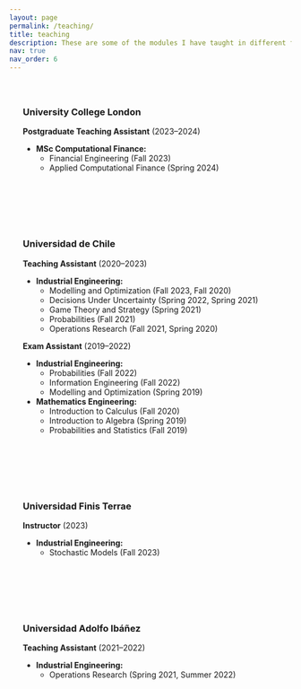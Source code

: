 ```yaml
---
layout: page
permalink: /teaching/
title: teaching
description: These are some of the modules I have taught in different forms.
nav: true
nav_order: 6
---
```


<style>
.teaching-box {
  background-color: var(--global-bg-color);
  color: var(--global-text-color);
  border: 1.5px solid var(--global-divider-color);
  border-radius: 20px;
  padding: 1.5rem;
  margin-bottom: 2rem;
}
</style>

<div class="teaching-box" markdown="1">

### University College London

**Postgraduate Teaching Assistant** (2023–2024)  
- **MSc Computational Finance:**  
  - Financial Engineering (Fall 2023)  
  - Applied Computational Finance (Spring 2024)

</div>

<div class="teaching-box" markdown="1">

### Universidad de Chile

**Teaching Assistant** (2020–2023)  
- **Industrial Engineering:**  
  - Modelling and Optimization (Fall 2023, Fall 2020)  
  - Decisions Under Uncertainty (Spring 2022, Spring 2021)  
  - Game Theory and Strategy (Spring 2021)  
  - Probabilities (Fall 2021)  
  - Operations Research (Fall 2021, Spring 2020)

**Exam Assistant** (2019–2022)  
- **Industrial Engineering:**  
  - Probabilities (Fall 2022)  
  - Information Engineering (Fall 2022)  
  - Modelling and Optimization (Spring 2019)  
- **Mathematics Engineering:**  
  - Introduction to Calculus (Fall 2020)  
  - Introduction to Algebra (Spring 2019)  
  - Probabilities and Statistics (Fall 2019)

</div>

<div class="teaching-box" markdown="1">

### Universidad Finis Terrae

**Instructor** (2023)  
- **Industrial Engineering:**  
  - Stochastic Models (Fall 2023)

</div>

<div class="teaching-box" markdown="1">

### Universidad Adolfo Ibáñez

**Teaching Assistant** (2021–2022)  
- **Industrial Engineering:**  
  - Operations Research (Spring 2021, Summer 2022)

</div>


<!-- ### University College London

**Postgraduate Teaching Assistant** (2023–2024)  
- **MSc Computational Finance:**  
  - Financial Engineering (Fall 2023)  
  - Applied Computational Finance (Spring 2024)

---

### Universidad de Chile

**Teaching Assistant** (2020–2023)  
- **Industrial Engineering:**  
  - Modelling and Optimization (Fall 2023, Fall 2020)  
  - Decisions Under Uncertainty (Spring 2022, Spring 2021)  
  - Game Theory and Strategy (Spring 2021)  
  - Probabilities (Fall 2021)  
  - Operations Research (Fall 2021, Spring 2020)

**Exam Assistant** (2019–2022)  
- **Industrial Engineering:**  
  - Probabilities (Fall 2022)  
  - Information Engineering (Fall 2022)  
  - Modelling and Optimization (Spring 2019)  
- **Mathematics Engineering:**  
  - Introduction to Calculus (Fall 2020)  
  - Introduction to Algebra (Spring 2019)  
  - Probabilities and Statistics (Fall 2019)

---

### Universidad Finis Terrae

**Instructor** (2023)  
- **Industrial Engineering:**  
  - Stochastic Models (Fall 2023)

---

### Universidad Adolfo Ibáñez

**Teaching Assistant** (2021–2022)  
- **Industrial Engineering:**  
  - Operations Research (Spring 2021, Summer 2022) -->



<!-- teaching box style -->
<!-- <style>
.teaching-box {
  border: 1px solid #ccc;
  border-radius: 10px;
  padding: 1rem;
  margin-bottom: 1.5rem;
  background-color:var(--global-bg-color);
}
.teaching-box h3 {
  margin-top: 0;
}
</style>

<div class="teaching-box">
  <h3>University College London</h3>
  <p><strong>Postgraduate Teaching Assistant</strong> (2023–2024)</p>
  <ul>
    <li><strong>MSc Computational Finance:</strong>
      <ul>
        <li>Financial Engineering (Fall 2023)</li>
        <li>Applied Computational Finance (Spring 2024)</li>
      </ul>
    </li>
  </ul>
</div>

<div class="teaching-box">
  <h3>Universidad de Chile</h3>
  <p><strong>Teaching Assistant</strong> (2020–2023)</p>
  <ul>
    <li><strong>Industrial Engineering:</strong>
      <ul>
        <li>Modelling and Optimization (Fall 2023, Fall 2020)</li>
        <li>Decisions Under Uncertainty (Spring 2022, Spring 2021)</li>
        <li>Game Theory and Strategy (Spring 2021)</li>
        <li>Probabilities (Fall 2021)</li>
        <li>Operations Research (Fall 2021, Spring 2020)</li>
      </ul>
    </li>
  </ul>
  <p><strong>Exam Assistant</strong> (2019–2022)</p>
  <ul>
    <li><strong>Industrial Engineering:</strong>
      <ul>
        <li>Probabilities (Fall 2022)</li>
        <li>Information Engineering (Fall 2022)</li>
        <li>Modelling and Optimization (Spring 2019)</li>
      </ul>
    </li>
    <li><strong>Mathematics Engineering:</strong>
      <ul>
        <li>Introduction to Calculus (Fall 2020)</li>
        <li>Introduction to Algebra (Spring 2019)</li>
        <li>Probabilities and Statistics (Fall 2019)</li>
      </ul>
    </li>
  </ul>
</div>

Repeat for other universities -->
